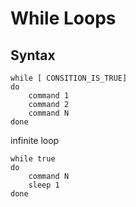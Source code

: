 # While Loops
## Syntax
```
while [ CONSITION_IS_TRUE]
do
    command 1
    command 2
    command N
done
```
infinite loop
```
while true
do
    command N
    sleep 1
done
```

